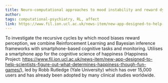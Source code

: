 ```yaml
---
title: Neuro-computational approaches to mood instability and reward dysregulation
author: 
tags: computational-psychiatry, RL, affect 
link: https://www.fil.ion.ucl.ac.uk/news-item/new-app-designed-to-help-scientists-figure-out-what-determines-happiness-though-fun-games/
---
```


To investigate the recursive cycles by which mood biases reward perception, we combine 
Reinforcement Learning and Bayesian inference frameworks with smartphone-based cognitive 
tasks and monitoring. Utilises a smartphone app for the cognitive science of happiness 
(Happiness Project: https://www.fil.ion.ucl.ac.uk/news-item/new-app-designed-to-help-scientists-figure-out-what-determines-happiness-though-fun-games/), led by Robb Rutledge (Yale University) which has over 15,000 users 
and has already been adopted by many clinical studies worldwide.
